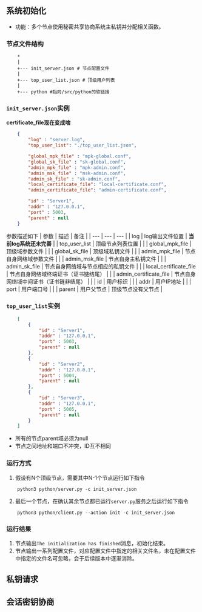 ## 系统初始化

* 功能：多个节点使用秘密共享协商系统主私钥并分配相关函数。
### 节点文件结构

```shell
    *
    |
    +--- init_server.json # 节点配置文件
    |
    +--- top_user_list.json # 顶级用户列表
    |
    +--- python #指向/src/python的软链接
```

### `init_server.json`实例

****certificate_file现在变成啥****

```json
    {
        "log" : "server.log",
        "top_user_list": "./top_user_list.json",

        "global_mpk_file" : "mpk-global.conf",
        "global_sk_file" : "sk-global.conf",
        "admin_mpk_file" : "mpk-admin.conf",
        "admin_msk_file" : "msk-admin.conf",
        "admin_sk_file" : "sk-admin.conf",
        "local_certificate_file": "local-certificate.conf",
        "admin_certificate_file": "admin-certificate.conf",

        "id" : "Server1", 
        "addr" : "127.0.0.1",
        "port" : 5003,
        "parent" : null
    }
```

参数描述如下
| 参数 | 描述 | 备注 |
| --- | --- | --- |
| log | log输出文件位置 | ****当前log系统还未完善**** |
| top_user_list | 顶级节点列表位置 | |
| global_mpk_file | 顶级域参数文件 | |
| global_sk_file | 顶级域私钥文件 | |
| admin_mpk_file | 节点自身网络域参数文件 | |
| admin_msk_file | 节点自身主私钥文件 | |
| admin_sk_file | 节点自身网络域与节点相应的私钥文件 | |
| local_certificate_file | 节点自身网络域终端证书（证书链结尾） | |
| admin_certificate_file | 节点自身网络域中间证书（证书链非结尾） | |
| id | 用户标识 | |
| addr | 用户IP地址 | |
| port | 用户端口号 | |
| parent | 用户父节点 | 顶级节点没有父节点 |

### `top_user_list`实例

```json
    [
        {
            "id" : "Server1", 
            "addr" : "127.0.0.1",
            "port" : 5003,
            "parent" : null
        },
        {
            "id" : "Server2", 
            "addr" : "127.0.0.1",
            "port" : 5004,
            "parent" : null
        },
        {
            "id" : "Server3", 
            "addr" : "127.0.0.1",
            "port" : 5005,
            "parent" : null
        }
    ]
```

* 所有的节点parent域必须为null 
* 节点之间地址和端口不冲突，ID互不相同

### 运行方式

1. 假设有N个顶级节点，需要其中N-1个节点运行如下指令

```shell
    python3 python/server.py -c init_server.json
```

2. 最后一个节点，在确认其余节点都已运行`server.py`服务之后运行如下指令

```shell
    python3 python/client.py --action init -c init_server.json 
```

### 运行结果

1. 节点输出`The initialization has finished`消息，初始化结束。
2. 节点输出一系列配置文件，对应配置文件中指定的相关文件名，未在配置文件中指定的文件名可忽略，会于后续版本中逐渐消除。

## 私钥请求

## 会话密钥协商

